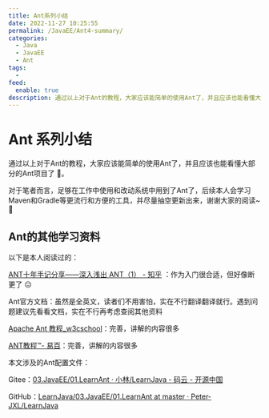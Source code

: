 ```yaml
---
title: Ant系列小结
date: 2022-11-27 10:25:55
permalink: /JavaEE/Ant4-summary/
categories:
  - Java
  - JavaEE
  - Ant
tags:
  - 
feed:
  enable: true
description: 通过以上对于Ant的教程，大家应该能简单的使用Ant了，并且应该也能看懂大部分的Ant项目了 💪。
---
```



# Ant 系列小结

通过以上对于Ant的教程，大家应该能简单的使用Ant了，并且应该也能看懂大部分的Ant项目了 💪。

对于笔者而言，足够在工作中使用和改动系统中用到了Ant了，后续本人会学习Maven和Gradle等更流行和方便的工具，并尽量抽空更新出来，谢谢大家的阅读~ 🎉️

<!-- more -->



## Ant的其他学习资料

以下是本人阅读过的：

[ANT十年手记分享——深入浅出 ANT（1） - 知乎](https://zhuanlan.zhihu.com/p/23771386) ：作为入门很合适，但好像断更了  😑

Ant官方文档：虽然是全英文，读者们不用害怕，实在不行翻译翻译就行。遇到问题建议先看看文档，实在不行再考虑查阅其他资料

[Apache Ant 教程_w3cschool](https://www.w3cschool.cn/ant/)：完善，讲解的内容很多

[ANT教程™- 易百](https://www.yiibai.com/ant/)：完善，讲解的内容很多


本文涉及的Ant配置文件：

Gitee：[03.JavaEE/01.LearnAnt · 小林/LearnJava - 码云 - 开源中国](https://gitee.com/peterjxl/LearnJava/tree/master/03.JavaEE/01.LearnAnt)

GitHub：[LearnJava/03.JavaEE/01.LearnAnt at master · Peter-JXL/LearnJava](https://github.com/Peter-JXL/LearnJava/tree/master/03.JavaEE/01.LearnAnt)